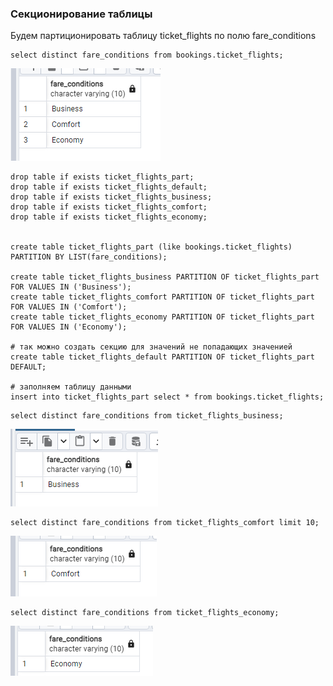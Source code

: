 ### Секционирование таблицы

Будем партиционировать таблицу ticket_flights по полю fare_conditions

``` text
select distinct fare_conditions from bookings.ticket_flights;
```
![](files/1.png)

``` text
drop table if exists ticket_flights_part;
drop table if exists ticket_flights_default;
drop table if exists ticket_flights_business;
drop table if exists ticket_flights_comfort;
drop table if exists ticket_flights_economy;


create table ticket_flights_part (like bookings.ticket_flights)
PARTITION BY LIST(fare_conditions);

create table ticket_flights_business PARTITION OF ticket_flights_part FOR VALUES IN ('Business');
create table ticket_flights_comfort PARTITION OF ticket_flights_part FOR VALUES IN ('Comfort');
create table ticket_flights_economy PARTITION OF ticket_flights_part FOR VALUES IN ('Economy');

# так можно создать секцию для значений не попадающих значенией
create table ticket_flights_default PARTITION OF ticket_flights_part DEFAULT;

# заполняем таблицу данными
insert into ticket_flights_part select * from bookings.ticket_flights;
```

``` text
select distinct fare_conditions from ticket_flights_business;
```
![](files/2.png)

``` text
select distinct fare_conditions from ticket_flights_comfort limit 10;
```
![](files/3.png)

``` text
select distinct fare_conditions from ticket_flights_economy;
```

![](files/4.png)
